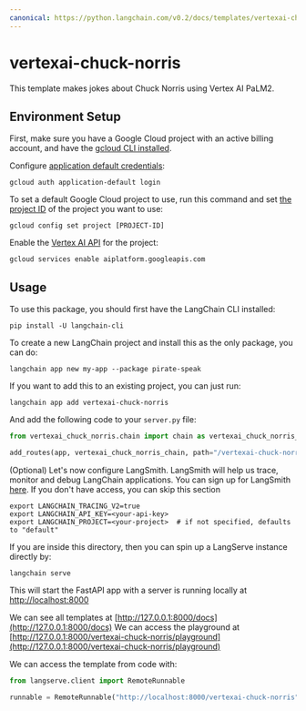 ```yaml
---
canonical: https://python.langchain.com/v0.2/docs/templates/vertexai-chuck-norris/
---
```


# vertexai-chuck-norris

This template makes jokes about Chuck Norris using Vertex AI PaLM2. 

## Environment Setup

First, make sure you have a Google Cloud project with
an active billing account, and have the [gcloud CLI installed](https://cloud.google.com/sdk/docs/install).

Configure [application default credentials](https://cloud.google.com/docs/authentication/provide-credentials-adc):

```shell
gcloud auth application-default login
```

To set a default Google Cloud project to use, run this command and set [the project ID](https://support.google.com/googleapi/answer/7014113?hl=en) of the project you want to use:
```shell
gcloud config set project [PROJECT-ID]
```

Enable the [Vertex AI API](https://console.cloud.google.com/apis/library/aiplatform.googleapis.com) for the project:
```shell
gcloud services enable aiplatform.googleapis.com
```

## Usage

To use this package, you should first have the LangChain CLI installed:

```shell
pip install -U langchain-cli
```

To create a new LangChain project and install this as the only package, you can do:

```shell
langchain app new my-app --package pirate-speak
```

If you want to add this to an existing project, you can just run:

```shell
langchain app add vertexai-chuck-norris
```

And add the following code to your `server.py` file:
```python
from vertexai_chuck_norris.chain import chain as vertexai_chuck_norris_chain

add_routes(app, vertexai_chuck_norris_chain, path="/vertexai-chuck-norris")
```

(Optional) Let's now configure LangSmith. 
LangSmith will help us trace, monitor and debug LangChain applications. 
You can sign up for LangSmith [here](https://smith.langchain.com/). 
If you don't have access, you can skip this section


```shell
export LANGCHAIN_TRACING_V2=true
export LANGCHAIN_API_KEY=<your-api-key>
export LANGCHAIN_PROJECT=<your-project>  # if not specified, defaults to "default"
```

If you are inside this directory, then you can spin up a LangServe instance directly by:

```shell
langchain serve
```

This will start the FastAPI app with a server is running locally at 
[http://localhost:8000](http://localhost:8000)

We can see all templates at [http://127.0.0.1:8000/docs](http://127.0.0.1:8000/docs)
We can access the playground at [http://127.0.0.1:8000/vertexai-chuck-norris/playground](http://127.0.0.1:8000/vertexai-chuck-norris/playground)  

We can access the template from code with:

```python
from langserve.client import RemoteRunnable

runnable = RemoteRunnable("http://localhost:8000/vertexai-chuck-norris")
```